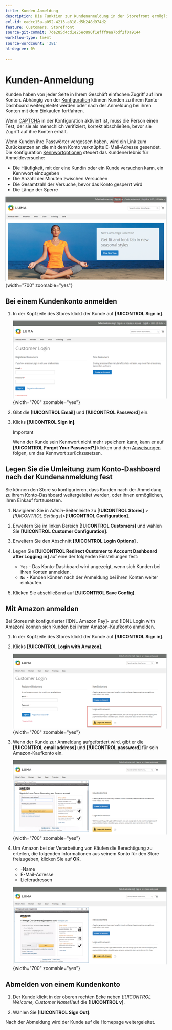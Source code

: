 ```yaml
---
title: Kunden-Anmeldung
description: Die Funktion zur Kundenanmeldung in der Storefront ermöglicht einen einfachen Zugriff auf die Konten der Kunden.
exl-id: eadcc15a-a052-4213-a818-d5b248d974d2
feature: Customers, Storefront
source-git-commit: 7de285d4cd1e25ec890f1efff9ea7bdf2f0a9144
workflow-type: tm+mt
source-wordcount: '381'
ht-degree: 0%

---
```


# Kunden-Anmeldung

Kunden haben von jeder Seite in Ihrem Geschäft einfachen Zugriff auf ihre Konten. Abhängig von der [Konfiguration](../customers/account-options-new.md) können Kunden zu ihrem Konto-Dashboard weitergeleitet werden oder nach der Anmeldung bei ihren Konten mit dem Einkaufen fortfahren.

Wenn [CAPTCHA](../systems/security-captcha.md) in der Konfiguration aktiviert ist, muss die Person einen Test, der sie als menschlich verifiziert, korrekt abschließen, bevor sie Zugriff auf ihre Konten erhält.

Wenn Kunden ihre Passwörter vergessen haben, wird ein Link zum Zurücksetzen an die mit dem Konto verknüpfte E-Mail-Adresse gesendet. Die Konfiguration [Kennwortoptionen](../customers/password-options.md) steuert das Kundenerlebnis für Anmeldeversuche:

- Die Häufigkeit, mit der eine Kundin oder ein Kunde versuchen kann, ein Kennwort einzugeben
- Die Anzahl der Minuten zwischen Versuchen
- Die Gesamtzahl der Versuche, bevor das Konto gesperrt wird
- Die Länge der Sperre

![Anmelde-Link in der Storefront-Kopfzeile](assets/storefront-sign-in-create-account.png){width="700" zoomable="yes"}

## Bei einem Kundenkonto anmelden

1. In der Kopfzeile des Stores klickt der Kunde auf **[!UICONTROL Sign in]**.

   ![Kundenanmeldung](assets/login.png){width="700" zoomable="yes"}

1. Gibt die **[!UICONTROL Email]** und **[!UICONTROL Password]** ein.

1. Klicks **[!UICONTROL Sign in]**.

   >[!IMPORTANT]
   >
   >Wenn der Kunde sein Kennwort nicht mehr speichern kann, kann er auf **[!UICONTROL Forgot Your Password?]** klicken und den [Anweisungen](../customers/password-reset.md) folgen, um das Kennwort zurückzusetzen.

## Legen Sie die Umleitung zum Konto-Dashboard nach der Kundenanmeldung fest

Sie können den Store so konfigurieren, dass Kunden nach der Anmeldung zu ihrem Konto-Dashboard weitergeleitet werden, oder ihnen ermöglichen, ihren Einkauf fortzusetzen.

1. Navigieren Sie in _Admin_-Seitenleiste zu **[!UICONTROL Stores]** > _[!UICONTROL Settings]_>**[!UICONTROL Configuration]**.

1. Erweitern Sie im linken Bereich **[!UICONTROL Customers]** und wählen Sie **[!UICONTROL Customer Configuration]**.

1. Erweitern Sie den Abschnitt **[!UICONTROL Login Options]** .

1. Legen Sie **[!UICONTROL Redirect Customer to Account Dashboard after Logging in]** auf eine der folgenden Einstellungen fest:

   - `Yes` - Das Konto-Dashboard wird angezeigt, wenn sich Kunden bei ihren Konten anmelden.
   - `No` - Kunden können nach der Anmeldung bei ihren Konten weiter einkaufen.

1. Klicken Sie abschließend auf **[!UICONTROL Save Config]**.

## Mit Amazon anmelden

Bei Stores mit konfigurierter [!DNL Amazon Pay]- und [!DNL Login with Amazon] können sich Kunden bei ihrem Amazon-Kaufkonto anmelden.

1. In der Kopfzeile des Stores klickt der Kunde auf **[!UICONTROL Sign in]**.

1. Klicks **[!UICONTROL Login with Amazon]**.

   ![Mit Amazon anmelden](assets/amazon-pay.png){width="700" zoomable="yes"}

1. Wenn der Kunde zur Anmeldung aufgefordert wird, gibt er die **[!UICONTROL email address]** und **[!UICONTROL password]** für sein Amazon-Kaufkonto ein.

   ![Eingeben von Amazon-Anmeldeinformationen](assets/amazon-popup1.png){width="700" zoomable="yes"}

1. Um Amazon bei der Verarbeitung von Käufen die Berechtigung zu erteilen, die folgenden Informationen aus seinem Konto für den Store freizugeben, klicken Sie auf **OK**.

   - -Name
   - E-Mail-Adresse
   - Lieferadressen

   ![Berechtigung zum Freigeben von Daten erteilen](assets/amazon-popup2.png){width="700" zoomable="yes"}

## Abmelden von einem Kundenkonto

1. Der Kunde klickt in der oberen rechten Ecke neben _[!UICONTROL Welcome, Customer Name!]_&#x200B;auf die **[!UICONTROL v]**.

1. Wählen Sie **[!UICONTROL Sign Out]**.

Nach der Abmeldung wird der Kunde auf die Homepage weitergeleitet.
